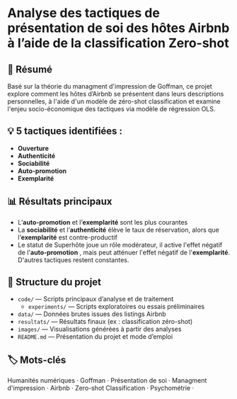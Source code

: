 # Analyse des tactiques de présentation de soi des hôtes Airbnb à l’aide de la classification Zero-shot

## 🧠 Résumé
Basé sur la théorie du managment d'impression de Goffman, ce projet explore comment les hôtes d’Airbnb se présentent dans leurs descriptions personnelles, à l'aide d'un modèle de zéro-shot classification et examine l'enjeu socio-économique des tactiques via modèle de régression OLS.

## 💡 5 tactiques identifiées :
- **Ouverture**  
- **Authenticité**  
- **Sociabilité**  
- **Auto-promotion**  
- **Exemplarité**
  

## 📊 Résultats principaux

- L’**auto-promotion** et l’**exemplarité** sont les plus courantes
- La **sociabilité** et l’**authenticité** élève le taux de réservation, alors que l’**exemplarité** est contre-productif 
- Le statut de Superhôte joue un rôle modérateur, il active l'effet négatif de l'**auto-promotion** , mais peut atténuer l'effet négatif de l'**exemplarité**. D'autres tactiques restent constantes.

## 📁 Structure du projet
- `code/` — Scripts principaux d’analyse et de traitement
  - `experiments/` — Scripts exploratoires ou essais préliminaires
- `data/` — Données brutes issues des listings Airbnb
- `resultats/` — Résultats finaux (ex : classification zéro-shot)
- `images/` — Visualisations générées à partir des analyses
- `README.md` — Présentation du projet et mode d’emploi

## 🏷️ Mots-clés
Humanités numériques · Goffman · Présentation de soi · Managment d'impression · Airbnb · Zero-shot Classification · Psychométrie ·
